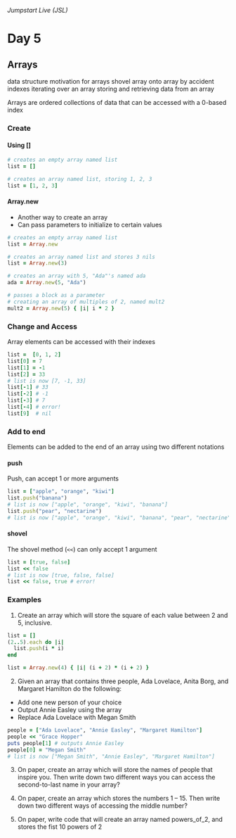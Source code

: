 _Jumpstart Live (JSL)_
# Day 5
## Arrays

data structure
motivation for arrays
shovel array onto array by accident
indexes
iterating over an array
storing and retrieving data from an array

Arrays are ordered collections of data that can be accessed with a 0-based index

### Create

#### Using []
```ruby
# creates an empty array named list
list = []

# creates an array named list, storing 1, 2, 3
list = [1, 2, 3]
```

#### Array.new
* Another way to create an array
* Can pass parameters to initialize to certain values

```ruby
# creates an empty array named list
list = Array.new

# creates an array named list and stores 3 nils
list = Array.new(3)

# creates an array with 5, "Ada"'s named ada
ada = Array.new(5, "Ada")

# passes a block as a parameter
# creating an array of multiples of 2, named mult2
mult2 = Array.new(5) { |i| i * 2 }
```

### Change and Access
Array elements can be accessed with their indexes

```ruby
list =  [0, 1, 2]
list[0] = 7
list[1] = -1
list[2] = 33
# list is now [7, -1, 33]
list[-1] # 33
list[-2] # -1
list[-3] # 7
list[-4] # error!
list[9]  # nil
```

### Add to end
Elements can be added to the end of an array using two different notations

#### push
Push, can accept 1 or more arguments

```ruby
list = ["apple", "orange", "kiwi"]
list.push("banana")
# list is now ["apple", "orange", "kiwi", "banana"]
list.push("pear", "nectarine")
# list is now ["apple", "orange", "kiwi", "banana", "pear", "nectarine"]
```

#### shovel
The shovel method (`<<`) can only accept 1 argument

```ruby
list = [true, false]
list << false
# list is now [true, false, false]
list << false, true # error!
```

### Examples

1. Create an array which will store the square of each value between 2 and 5, inclusive.

  ```ruby
  list = []
  (2..5).each do |i|
    list.push(i * i)
  end
  ```

  ```ruby
  list = Array.new(4) { |i| (i + 2) * (i + 2) }
  ```

2. Given an array that contains three people, Ada Lovelace, Anita Borg, and Margaret Hamilton do the following:

  * Add one new person of your choice
  * Output Annie Easley using the array
  * Replace Ada Lovelace with Megan Smith

```ruby
people = ["Ada Lovelace", "Annie Easley", "Margaret Hamilton"]
people << "Grace Hopper"
puts people[1] # outputs Annie Easley
people[0] = "Megan Smith"
# list is now ["Megan Smith", "Annie Easley", "Margaret Hamilton"]
```

3. On paper, create an array which will store the names of people that inspire you. Then write down two different ways you can access the second-to-last name in your array?  
4. On paper, create an array which stores the numbers 1 – 15. Then write down two different ways of accessing the middle number?  

5. On paper, write code that will create an array named powers_of_2, and stores the fist 10 powers of 2